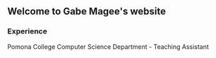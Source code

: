 ## Welcome to Gabe Magee's website
### Experience
  Pomona College Computer Science Department - Teaching Assistant
